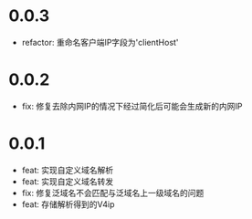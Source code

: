 # 0.0.3

- refactor: 重命名客户端IP字段为'clientHost'

# 0.0.2

- fix: 修复去除内网IP的情况下经过简化后可能会生成新的内网IP

# 0.0.1

- feat: 实现自定义域名解析
- feat: 实现自定义域名转发
- fix: 修复泛域名不会匹配与泛域名上一级域名的问题
- feat: 存储解析得到的V4ip

